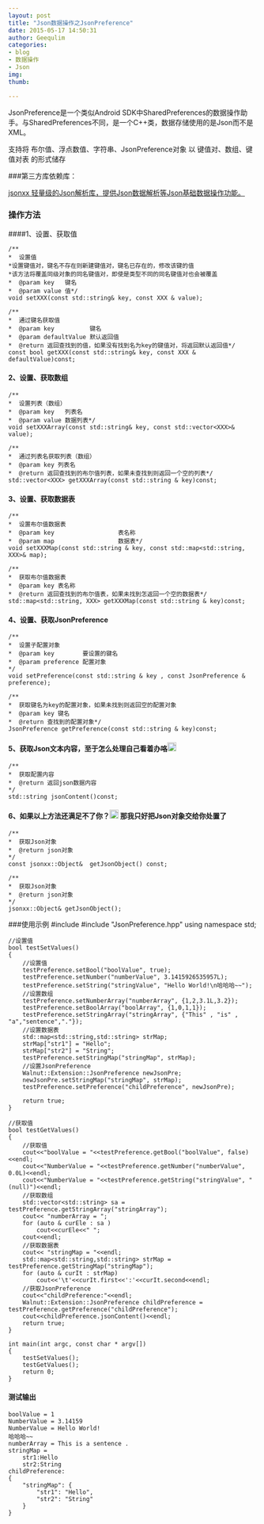```yaml
---
layout: post
title: "Json数据操作之JsonPreference"
date: 2015-05-17 14:50:31
author: Geequlim
categories: 
- blog 
- 数据操作
- Json
img: 
thumb: 

---
```


JsonPreference是一个类似Android SDK中SharedPreferences的数据操作助手。与SharedPreferences不同，是一个C++类，数据存储使用的是Json而不是XML。
 <!--more-->
 
支持将 布尔值、浮点数值、字符串、JsonPreference对象 以 键值对、数组、键值对表 的形式储存
 
###第三方库依赖库： 

[jsonxx 轻量级的Json解析库，提供Json数据解析等Json基础数据操作功能。](https://github.com/hjiang/jsonxx)



### 操作方法

####1、设置、获取值

    /**
    *  设置值
    *设置键值对，键名不存在则新建键值对，键名已存在的，修改该键的值
    *该方法将覆盖同级对象的同名键值对，即使是类型不同的同名键值对也会被覆盖
    *  @param key   键名
    *  @param value 值*/
    void setXXX(const std::string& key, const XXX & value);
    
    /**
    *  通过键名获取值
    *  @param key          键名
    *  @param defaultValue 默认返回值
    *  @return 返回查找到的值，如果没有找到名为key的键值对，将返回默认返回值*/
    const bool getXXX(const std::string& key, const XXX & defaultValue)const;
    

#### 2、设置、获取数组

    /**
    *  设置列表（数组）
    *  @param key   列表名
    *  @param value 数据列表*/
    void setXXXArray(const std::string& key, const std::vector<XXX>& value);

    /**
    *  通过列表名获取列表（数组）
    *  @param key 列表名
    *  @return 返回查找到的布尔值列表，如果未查找到则返回一个空的列表*/
    std::vector<XXX> getXXXArray(const std::string & key)const;

#### 3、设置、获取数据表

    /**
    *  设置布尔值数据表
    *  @param key                  表名称
    *  @param map                  数据表*/
    void setXXXMap(const std::string & key, const std::map<std::string, XXX>& map);
            
    /**
    *  获取布尔值数据表
    *  @param key 表名称
    *  @return 返回查找到的布尔值表，如果未找到怎返回一个空的数据表*/
    std::map<std::string, XXX> getXXXMap(const std::string & key)const;
    
    
#### 4、设置、获取JsonPreference
    
    /**
    *  设置子配置对象
    *  @param key        要设置的键名
    *  @param preference 配置对象
    */
    void setPreference(const std::string & key , const JsonPreference & preference);
            
    /**
    *  获取键名为key的配置对象，如果未找到则返回空的配置对象
    *  @param key 键名
    *  @return 查找到的配置对象*/
    JsonPreference getPreference(const std::string & key)const;
    
    
#### 5、获取Json文本内容，至于怎么处理自己看着办咯<img src="emoji/smile" width="18"/>

    /**
    *  获取配置内容
    *  @return 返回json数据内容
    */
    std::string jsonContent()const;
    
#### 6、如果以上方法还满足不了你？<img src="emoji/fearful" width="18"/> 那我只好把Json对象交给你处置了

    /**
    *  获取Json对象
    *  @return json对象
    */
    const jsonxx::Object&  getJsonObject() const;
            
    /**
    *  获取Json对象
    *  @return json对象
    */
    jsonxx::Object& getJsonObject();
    
    
###使用示例
    #include <iostream>
    #include "JsonPreference.hpp"
    using namespace std;
    
    //设置值
    bool testSetValues()
    {
        //设置值
        testPreference.setBool("boolValue", true);
        testPreference.setNumber("numberValue", 3.1415926535957L);
        testPreference.setString("stringValue", "Hello World!\n哈哈哈~~");
        //设置数组
        testPreference.setNumberArray("numberArray", {1,2,3.1L,3.2});
        testPreference.setBoolArray("boolArray", {1,0,1,1});
        testPreference.setStringArray("stringArray", {"This" , "is" , "a","sentence","."});
        //设置数据表
        std::map<std::string,std::string> strMap;
        strMap["str1"] = "Hello";
        strMap["str2"] = "String";
        testPreference.setStringMap("stringMap", strMap);
        //设置JsonPreference
        Walnut::Extension::JsonPreference newJsonPre;
        newJsonPre.setStringMap("stringMap", strMap);
        testPreference.setPreference("childPreference", newJsonPre);
        
        return true;
    }
    
    //获取值
    bool testGetValues()
    {
        //获取值
        cout<<"boolValue = "<<testPreference.getBool("boolValue", false)<<endl;
        cout<<"NumberValue = "<<testPreference.getNumber("numberValue", 0.0L)<<endl;
        cout<<"NumberValue = "<<testPreference.getString("stringValue", "(null)")<<endl;
        //获取数组
        std::vector<std::string> sa = testPreference.getStringArray("stringArray");
        cout<< "numberArray = ";
        for (auto & curEle : sa )
            cout<<curEle<<" ";
        cout<<endl;
        //获取数据表
        cout<< "stringMap = "<<endl;
        std::map<std::string,std::string> strMap = testPreference.getStringMap("stringMap");
        for (auto & curIt : strMap)
            cout<<'\t'<<curIt.first<<':'<<curIt.second<<endl;
        //获取JsonPreference
        cout<<"childPreference:"<<endl;
        Walnut::Extension::JsonPreference childPreference = testPreference.getPreference("childPreference");
        cout<<childPreference.jsonContent()<<endl;
        return true;
    }
    
    int main(int argc, const char * argv[])
    {
        testSetValues();
        testGetValues();
        return 0;
    }
    
#### 测试输出

    boolValue = 1
    NumberValue = 3.14159
    NumberValue = Hello World!
    哈哈哈~~
    numberArray = This is a sentence . 
    stringMap = 
    	str1:Hello
    	str2:String
    childPreference:
    {
    	"stringMap": {
    		"str1": "Hello",
    		"str2": "String" 
    	} 
    } 